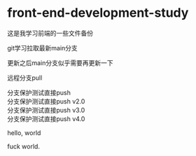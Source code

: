# front-end-development-study
这是我学习前端的一些文件备份




git学习拉取最新main分支


更新之后main分支似乎需要再更新一下


远程分支pull


分支保护测试直接push  
分支保护测试直接push v2.0  
分支保护测试直接push v3.0  
分支保护测试直接push v4.0  


hello, world

fuck world.
